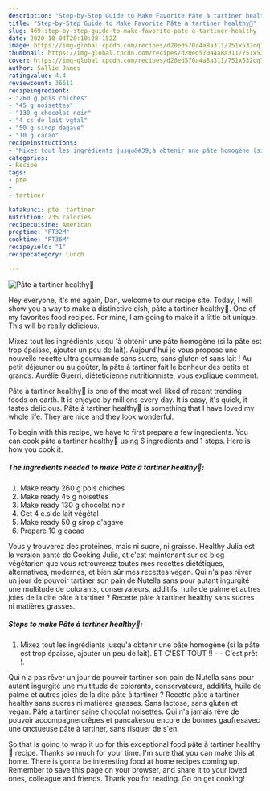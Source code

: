 ```yaml
---
description: "Step-by-Step Guide to Make Favorite Pâte à tartiner healthy🍫"
title: "Step-by-Step Guide to Make Favorite Pâte à tartiner healthy🍫"
slug: 469-step-by-step-guide-to-make-favorite-pate-a-tartiner-healthy
date: 2020-10-04T20:10:28.152Z
image: https://img-global.cpcdn.com/recipes/d20ed570a4a8a311/751x532cq70/pate-a-tartiner-healthy🍫-photo-principale-de-la-recette.jpg
thumbnail: https://img-global.cpcdn.com/recipes/d20ed570a4a8a311/751x532cq70/pate-a-tartiner-healthy🍫-photo-principale-de-la-recette.jpg
cover: https://img-global.cpcdn.com/recipes/d20ed570a4a8a311/751x532cq70/pate-a-tartiner-healthy🍫-photo-principale-de-la-recette.jpg
author: Sallie James
ratingvalue: 4.4
reviewcount: 36611
recipeingredient:
- "260 g pois chiches"
- "45 g noisettes"
- "130 g chocolat noir"
- "4 cs de lait vgtal"
- "50 g sirop dagave"
- "10 g cacao"
recipeinstructions:
- "Mixez tout les ingrédients jusqu&#39;à obtenir une pâte homogène (si la pâte est trop épaisse, ajouter un peu de lait). ET C&#39;EST TOUT !!  C&#39;est prêt !."
categories:
- Recipe
tags:
- pte
- 
- tartiner

katakunci: pte  tartiner 
nutrition: 235 calories
recipecuisine: American
preptime: "PT32M"
cooktime: "PT36M"
recipeyield: "1"
recipecategory: Lunch

---
```



![Pâte à tartiner healthy🍫](https://img-global.cpcdn.com/recipes/d20ed570a4a8a311/751x532cq70/pate-a-tartiner-healthy🍫-photo-principale-de-la-recette.jpg)

Hey everyone, it's me again, Dan, welcome to our recipe site. Today, I will show you a way to make a distinctive dish, pâte à tartiner healthy🍫. One of my favorites food recipes. For mine, I am going to make it a little bit unique. This will be really delicious.

Mixez tout les ingrédients jusqu &#39;à obtenir une pâte homogène (si la pâte est trop épaisse, ajouter un peu de lait). Aujourd&#39;hui je vous propose une nouvelle recette ultra gourmande sans sucre, sans gluten et sans lait ! Au petit déjeuner ou au goûter, la pâte à tartiner fait le bonheur des petits et grands. Aurélie Guerri, diététicienne nutritionniste, vous explique comment.

Pâte à tartiner healthy🍫 is one of the most well liked of recent trending foods on earth. It is enjoyed by millions every day. It is easy, it's quick, it tastes delicious. Pâte à tartiner healthy🍫 is something that I have loved my whole life. They are nice and they look wonderful.


To begin with this recipe, we have to first prepare a few ingredients. You can cook pâte à tartiner healthy🍫 using 6 ingredients and 1 steps. Here is how you cook it.

<!--inarticleads1-->

##### The ingredients needed to make Pâte à tartiner healthy🍫:

1. Make ready 260 g pois chiches
1. Make ready 45 g noisettes
1. Make ready 130 g chocolat noir
1. Get 4 c.s de lait végétal
1. Make ready 50 g sirop d&#39;agave
1. Prepare 10 g cacao


Vous y trouverez des protéines, mais ni sucre, ni graisse. Healthy Julia est la version santé de Cooking Julia, et c&#39;est maintenant sur ce blog végétarien que vous retrouverez toutes mes recettes diététiques, alternatives, modernes, et bien sûr mes recettes vegan. Qui n&#39;a pas rêver un jour de pouvoir tartiner son pain de Nutella sans pour autant ingurgité une multitude de colorants, conservateurs, additifs, huile de palme et autres joies de la dite pâte à tartiner ? Recette pâte à tartiner healthy sans sucres ni matières grasses. 

<!--inarticleads2-->

##### Steps to make Pâte à tartiner healthy🍫:

1. Mixez tout les ingrédients jusqu&#39;à obtenir une pâte homogène (si la pâte est trop épaisse, ajouter un peu de lait). ET C&#39;EST TOUT !! -  - C&#39;est prêt !.


Qui n&#39;a pas rêver un jour de pouvoir tartiner son pain de Nutella sans pour autant ingurgité une multitude de colorants, conservateurs, additifs, huile de palme et autres joies de la dite pâte à tartiner ? Recette pâte à tartiner healthy sans sucres ni matières grasses. Sans lactose, sans gluten et vegan. Pâte à tartiner saine chocolat noisettes. Qui n&#39;a jamais rêvé de pouvoir accompagnercrêpes et pancakesou encore de bonnes gaufresavec une onctueuse pâte à tartiner, sans risquer de s&#39;en. 

So that is going to wrap it up for this exceptional food pâte à tartiner healthy🍫 recipe. Thanks so much for your time. I'm sure that you can make this at home. There is gonna be interesting food at home recipes coming up. Remember to save this page on your browser, and share it to your loved ones, colleague and friends. Thank you for reading. Go on get cooking!
